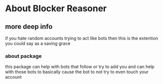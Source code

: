 # About Blocker Reasoner

## more deep info

if you hate random accounts trying to act like bots then this is the extention you could say as a saving grace

### about package

this package can help with bots that follow or try to add you and can help with those bots to basically cause the bot to not try to even touch your account
